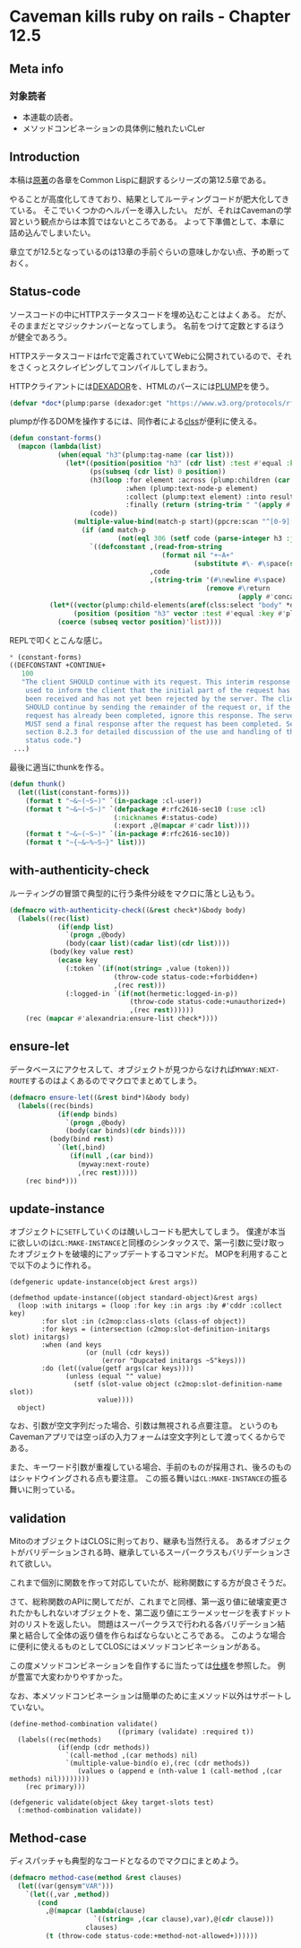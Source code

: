 # Caveman kills ruby on rails - Chapter 12.5
## Meta info
### 対象読者
* 本連載の読者。
* メソッドコンビネーションの具体例に触れたいCLer

## Introduction
本稿は[原著](https://book.impress.co.jp/books/1117101135)の各章をCommon Lispに翻訳するシリーズの第12.5章である。

やることが高度化してきており、結果としてルーティングコードが肥大化してきている。
そこでいくつかのヘルパーを導入したい。
だが、それはCavemanの学習という観点からは本質ではないところである。
よって下準備として、本章に詰め込んでしまいたい。

章立てが12.5となっているのは13章の手前ぐらいの意味しかない点、予め断っておく。

## Status-code
ソースコードの中にHTTPステータスコードを埋め込むことはよくある。
だが、そのままだとマジックナンバーとなってしまう。
名前をつけて定数とするほうが健全であろう。

HTTPステータスコードはrfcで定義されていてWebに公開されているので、それをさくっとスクレイピングしてコンパイルしてしまおう。

HTTPクライアントには[DEXADOR](https://github.com/fukamachi/dexador)を、HTMLのパースには[PLUMP](https://github.com/Shinmera/plump)を使う。

```lisp
(defvar *doc*(plump:parse (dexador:get "https://www.w3.org/protocols/rfc2616/rfc2616-sec10.html")))
```

plumpが作るDOMを操作するには、同作者による[clss](https://github.com/Shinmera/CLSS)が便利に使える。

```lisp
(defun constant-forms()
  (mapcon (lambda(list)
            (when(equal "h3"(plump:tag-name (car list)))
              (let*((position(position "h3" (cdr list) :test #'equal :key #'plump:tag-name))
                    (ps(subseq (cdr list) 0 position))
                    (h3(loop :for element :across (plump:children (car list))
                             :when (plump:text-node-p element)
                             :collect (plump:text element) :into result
                             :finally (return (string-trim " "(apply #'concatenate 'string result)))))
                    (code))
                (multiple-value-bind(match-p start)(ppcre:scan "^[0-9][0-9][0-9]" h3)
                  (if (and match-p
                           (not(eql 306 (setf code (parse-integer h3 :junk-allowed t)))))
                    `((defconstant ,(read-from-string
                                      (format nil "+~A+"
                                              (substitute #\- #\space(string-trim " "(ppcre::nsubseq h3 start)))))
                                   ,code
                                   ,(string-trim '(#\newline #\space)
                                                 (remove #\return
                                                         (apply #'concatenate 'string (mapcar #'plump:text ps)))))))))))
          (let*((vector(plump:child-elements(aref(clss:select "body" *doc*)0)))
                (position (position "h3" vector :test #'equal :key #'plump:tag-name)))
            (coerce (subseq vector position)'list))))
```
REPLで叩くとこんな感じ。

```lisp
* (constant-forms)
((DEFCONSTANT +CONTINUE+
   100
   "The client SHOULD continue with its request. This interim response is
    used to inform the client that the initial part of the request has
    been received and has not yet been rejected by the server. The client
    SHOULD continue by sending the remainder of the request or, if the
    request has already been completed, ignore this response. The server
    MUST send a final response after the request has been completed. See
    section 8.2.3 for detailed discussion of the use and handling of this
    status code.")
 ...)
```

最後に適当にthunkを作る。

```lisp
(defun thunk()
  (let((list(constant-forms)))
    (format t "~&~(~S~)" `(in-package :cl-user))
    (format t "~&~(~S~)" `(defpackage #:rfc2616-sec10 (:use :cl)
                          (:nicknames #:status-code)
                          (:export ,@(mapcar #'cadr list))))
    (format t "~&~(~S~)" `(in-package #:rfc2616-sec10))
    (format t "~{~&~%~S~}" list)))
```

## with-authenticity-check
ルーティングの冒頭で典型的に行う条件分岐をマクロに落とし込もう。

```lisp
(defmacro with-authenticity-check((&rest check*)&body body)
  (labels((rec(list)
            (if(endp list)
              `(progn ,@body)
              (body(caar list)(cadar list)(cdr list))))
          (body(key value rest)
            (ecase key
              (:token `(if(not(string= ,value (token)))
                          (throw-code status-code:+forbidden+)
                          ,(rec rest)))
              (:logged-in `(if(not(hermetic:logged-in-p))
                              (throw-code status-code:+unauthorized+)
                              ,(rec rest))))))
    (rec (mapcar #'alexandria:ensure-list check*))))
```

## ensure-let
データベースにアクセスして、オブジェクトが見つからなければ`MYWAY:NEXT-ROUTE`するのはよくあるのでマクロでまとめてしまう。


```lisp
(defmacro ensure-let((&rest bind*)&body body)
  (labels((rec(binds)
            (if(endp binds)
              `(progn ,@body)
              (body(car binds)(cdr binds))))
          (body(bind rest)
            `(let(,bind)
               (if(null ,(car bind))
                 (myway:next-route)
                 ,(rec rest)))))
    (rec bind*)))
```

## update-instance
オブジェクトに`SETF`していくのは醜いしコードも肥大してしまう。
僕達が本当に欲しいのは`CL:MAKE-INSTANCE`と同様のシンタックスで、第一引数に受け取ったオブジェクトを破壊的にアップデートするコマンドだ。
MOPを利用することで以下のように作れる。

```Lisp
(defgeneric update-instance(object &rest args))

(defmethod update-instance((object standard-object)&rest args)
  (loop :with initargs = (loop :for key :in args :by #'cddr :collect key)
        :for slot :in (c2mop:class-slots (class-of object))
        :for keys = (intersection (c2mop:slot-definition-initargs slot) initargs)
        :when (and keys
                   (or (null (cdr keys))
                       (error "Dupcated initargs ~S"keys)))
        :do (let((value(getf args(car keys))))
              (unless (equal "" value)
                (setf (slot-value object (c2mop:slot-definition-name slot))
                      value))))
  object)
```
なお、引数が空文字列だった場合、引数は無視される点要注意。
というのもCavemanアプリでは空っぽの入力フォームは空文字列として渡ってくるからである。

また、キーワード引数が重複している場合、手前のものが採用され、後ろのものはシャドウイングされる点も要注意。
この振る舞いは`CL:MAKE-INSTANCE`の振る舞いに則っている。

## validation
MitoのオブジェクトはCLOSに則っており、継承も当然行える。
あるオブジェクトがバリデーションされる時、継承しているスーパークラスもバリデーションされて欲しい。

これまで個別に関数を作って対応していたが、総称関数にする方が良さそうだ。

さて、総称関数のAPIに関してだが、これまでと同様、第一返り値に破壊変更されたかもしれないオブジェクトを、第二返り値にエラーメッセージを表すドット対のリストを返したい。
問題はスーパークラスで行われる各バリデーション結果と結合して全体の返り値を作らねばならないところである。
このような場合に便利に使えるものとしてCLOSにはメソッドコンビネーションがある。

この度メソッドコンビネーションを自作するに当たっては[仕様](http://clhs.lisp.se/Body/m_defi_4.htm#define-method-combination)を参照した。
例が豊富で大変わかりやすかった。

なお、本メソッドコンビネーションは簡単のために主メソッド以外はサポートしていない。

```
(define-method-combination validate()
                           ((primary (validate) :required t))
  (labels((rec(methods)
            (if(endp (cdr methods))
              `(call-method ,(car methods) nil)
              `(multiple-value-bind(o e),(rec (cdr methods))
                 (values o (append e (nth-value 1 (call-method ,(car methods) nil))))))))
    (rec primary)))

(defgeneric validate(object &key target-slots test)
  (:method-combination validate))
```

## Method-case
ディスパッチャも典型的なコードとなるのでマクロにまとめよう。

```lisp
(defmacro method-case(method &rest clauses)
  (let((var(gensym"VAR")))
    `(let((,var ,method))
       (cond
         ,@(mapcar (lambda(clause)
                     `((string= ,(car clause),var),@(cdr clause)))
                   clauses)
         (t (throw-code status-code:+method-not-allowed+))))))
```
